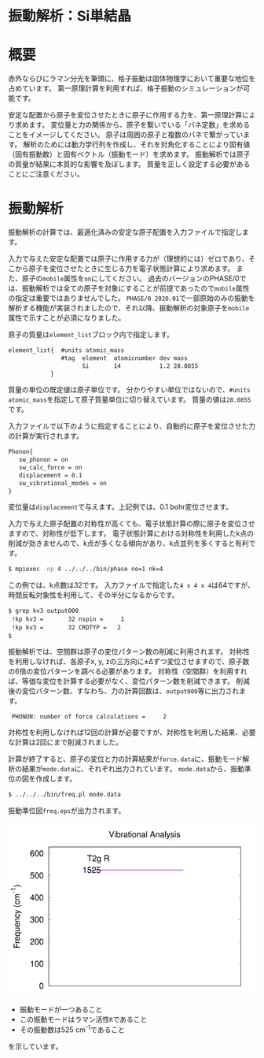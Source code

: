 振動解析：Si単結晶
=

# 概要

赤外ならびにラマン分光を筆頭に、格子振動は固体物理学において重要な地位を占めています。
第一原理計算を利用すれば、格子振動のシミュレーションが可能です。

安定な配置から原子を変位させたときに原子に作用する力を、第一原理計算により求めます。
変位量と力の関係から、原子を繋いでいる「バネ定数」を求めることをイメージしてください。
原子は周囲の原子と複数のバネで繋がっています。
解析のためには動力学行列を作成し、それを対角化することにより固有値（固有振動数）と固有ベクトル（振動モード）を求めます。
振動解析では原子の質量が結果に本質的な影響を及ぼします。
質量を正しく設定する必要があることにご注意ください。

# 振動解析

振動解析の計算では、最適化済みの安定な原子配置を入力ファイルで指定します。

入力で与えた安定な配置では原子に作用する力が（理想的には）ゼロであり、そこから原子を変位させたときに生じる力を電子状態計算により求めます。
また、原子の`mobile`属性を`on`にしてください。
過去のバージョンのPHASE/0では、振動解析では全ての原子を対象にすることが前提であったので`mobile`属性の指定は重要ではありませんでした。
`PHASE/0 2020.01`で一部原始のみの振動を解析する機能が実装されましたので、それ以降、振動解析の対象原子を`mobile`属性で示すことが必須になりました。

原子の質量は`element_list`ブロック内で指定します。

```
element_list{  #units atomic_mass
               #tag  element  atomicnumber dev mass
                     Si       14           1.2 28.0855
            }
```

質量の単位の既定値は原子単位です。
分かりやすい単位ではないので、`#units atomic_mass`を指定して原子質量単位に切り替えています。
質量の値は`28.0855`です。

入力ファイルで以下のように指定することにより、自動的に原子を変位させた力の計算が実行されます。

```
Phonon{
   sw_phonon = on
   sw_calc_force = on
   displacement = 0.1
   sw_vibrational_modes = on
}
```

変位量は`displacement`で与えます。上記例では、0.1 bohr変位させます。

入力で与えた原子配置の対称性が高くても、電子状態計算の際に原子を変位させますので、対称性が低下します。
電子状態計算における対称性を利用したk点の削減が効きませんので、k点が多くなる傾向があり、k点並列を多くすると有利です。

```sh
$ mpiexec -np 4 ../../../bin/phase ne=1 nk=4
```

この例では、k点数は32です。
入力ファイルで指定した`4 x 4 x 4`は64ですが、時間反転対象性を利用して、その半分になるからです。

```sh
$ grep kv3 output000
 !kp kv3 =       32 nspin =     1
 !kp kv3 =       32 CRDTYP =   2
$
```

振動解析では、空間群は原子の変位パターン数の削減に利用されます。
対称性を利用しなければ、各原子x, y, zの三方向に±&Delta;ずつ変位させますので、原子数の6倍の変位パターンを調べる必要があります。
対称性（空間群）を利用すれば、等価な変位を計算する必要がなく、変位パターン数を削減できます。
削減後の変位パターン数、すなわち、力の計算回数は、`output000`等に出力されます。

```
 PHONON: number of force calculations =     2
```

対称性を利用しなければ12回の計算が必要ですが、対称性を利用した結果、必要な計算は2回にまで削減されました。

計算が終了すると、原子の変位と力の計算結果が`force.data`に、振動モード解析の結果が`mode.data`に、それぞれ出力されています。
`mode.data`から、振動準位の図を作成します。

```sh
$ ../../../bin/freq.pl mode.data
```
振動準位図`freq.eps`が出力されます。

![Si2振動解析](images/freq.svg)

- 振動モードが一つあること
- この振動モードはラマン活性`R`であること
- その振動数は525 cm<sup>-1</sup>であること

を示しています。

